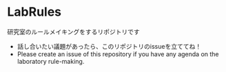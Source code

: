 # LabRules
研究室のルールメイキングをするリポジトリです

- 話し合いたい議題があったら、このリポジトリのissueを立ててね！
- Please create an issue of this repository if you have any agenda on the laboratory rule-making.
